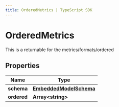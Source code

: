 ```yaml
---
title: OrderedMetrics | TypeScript SDK
---
```



# OrderedMetrics

This is a returnable for the metrics/formats/ordered

## Properties

Name | Type
------------ | -------------
**schema** | [**EmbeddedModelSchema**](EmbeddedModelSchema)
**ordered** | **Array&lt;string&gt;**


